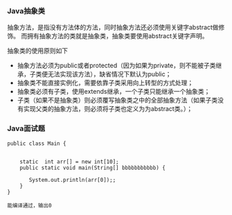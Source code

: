 ### Java抽象类  

抽象方法，是指没有方法体的方法，同时抽象方法还必须使用关键字abstract做修饰。
而拥有抽象方法的类就是抽象类，抽象类要使用abstract关键字声明。

抽象类的使用原则如下  

* 抽象方法必须为public或者protected（因为如果为private，则不能被子类继承，子类便无法实现该方法），缺省情况下默认为public；  
* 抽象类不能直接实例化，需要依靠子类采用向上转型的方式处理；  
* 抽象类必须有子类，使用extends继承，一个子类只能继承一个抽象类；  
* 子类（如果不是抽象类）则必须覆写抽象类之中的全部抽象方法（如果子类没有实现父类的抽象方法，则必须将子类也定义为为abstract类。）；


### Java面试题

```
public class Main {


    static  int arr[] = new int[10];
    public static void main(String[] bbbbbbbbbbb) {

       System.out.println(arr[0]);;
    }
}

能编译通过，输出0
```